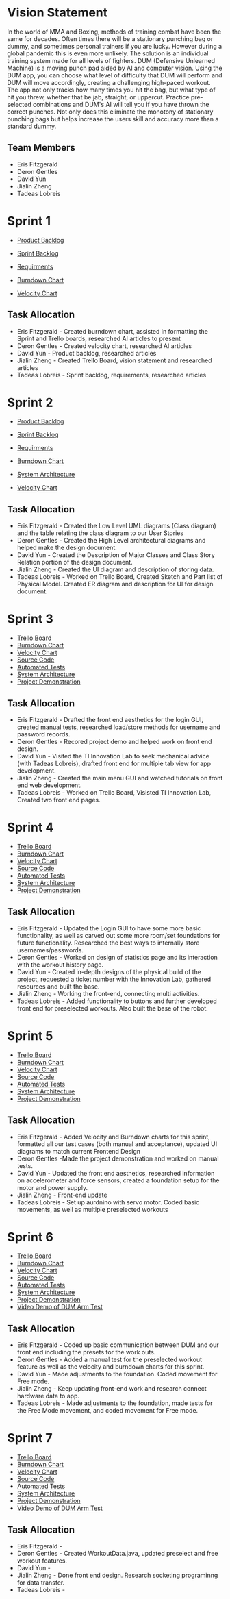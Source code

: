 # Vision Statement
In the world of MMA and Boxing, methods of training combat have been the same for decades. Often times there will be a stationary punching bag or dummy, and sometimes personal trainers if you are lucky. However during a global pandemic this is even more unlikely. The solution is an individual training system made for all levels of fighters. DUM (Defensive Unlearned Machine) is a moving punch pad aided by AI and computer vision. Using the DUM app, you can choose what level of difficulty that DUM will perform and DUM will move accordingly, creating a challenging high-paced workout. The app not only tracks how many times you hit the bag, but what type of hit you threw, whether that be jab, straight, or uppercut. Practice pre-selected combinations and DUM's AI will tell you if you have thrown the correct punches. Not only does this eliminate the monotony of stationary punching bags but helps increase the users skill and accuracy more than a standard dummy.

## Team Members
  * Eris Fitzgerald
  * Deron Gentles
  * David Yun
  * Jialin Zheng
  * Tadeas Lobreis


# Sprint 1
* [Product Backlog](https://docs.google.com/spreadsheets/d/1T_YFjJA2x297F3sX_Lql-QHOxClX8nvLCutoh2QMx5k/edit?usp=sharing)

* [Sprint Backlog](https://trello.com/b/xMViNHQY/cop4331)

* [Requirments](https://trello.com/b/xMViNHQY/cop4331)

* [Burndown Chart](https://user-images.githubusercontent.com/78665808/107135932-dae52700-68cc-11eb-863a-68d3adf9e0a4.png)

* [Velocity Chart](https://user-images.githubusercontent.com/65682018/107084503-23b1b880-67c5-11eb-9e97-091a8c1b8026.png)


## Task Allocation
* Eris Fitzgerald - Created burndown chart, assisted in formatting the Sprint and Trello boards, researched AI articles to present
* Deron Gentles - Created velocity chart, researched AI articles
* David Yun - Product backlog, researched articles
* Jialin Zheng - Created Trello Board, vision statement and researched articles
* Tadeas Lobreis - Sprint backlog, requirements, researched articles

# Sprint 2
* [Product Backlog](https://docs.google.com/spreadsheets/d/1T_YFjJA2x297F3sX_Lql-QHOxClX8nvLCutoh2QMx5k/edit?usp=sharing)

* [Sprint Backlog](https://trello.com/b/xMViNHQY/cop4331)

* [Requirments](https://trello.com/b/xMViNHQY/cop4331)

* [Burndown Chart](https://user-images.githubusercontent.com/78665808/107900885-4e5fe780-6f10-11eb-935d-50829ae0e021.png)

* [System Architecture](https://github.com/yuniverse3122/Group22/blob/main/architecture.md)

* [Velocity Chart](https://user-images.githubusercontent.com/78665808/107900895-528c0500-6f10-11eb-8fe5-e50437468e13.png)


## Task Allocation
* Eris Fitzgerald - Created the Low Level UML diagrams (Class diagram) and the table relating the class diagram to our User Stories
* Deron Gentles - Created the High Level architectural diagrams and helped make the design document.
* David Yun - Created the Description of Major Classes and Class Story Relation portion of the design document.
* Jialin Zheng - Created the UI diagram and description of storing data.
* Tadeas Lobreis - Worked on Trello Board, Created Sketch and Part list of Physical Model. Created ER diagram and description for UI for design document.


# Sprint 3

* [Trello Board](https://trello.com/b/xMViNHQY/cop4331)
* [Burndown Chart](https://user-images.githubusercontent.com/66040230/108653480-89c06000-7494-11eb-9d15-8b4dc051f112.png)
* [Velocity Chart](https://user-images.githubusercontent.com/66040230/108652527-61376680-7492-11eb-96db-f98098bb6ea0.png)
* [Source Code](https://github.com/yuniverse3122/Group22/tree/main/SourceCode)
* [Automated Tests](https://github.com/yuniverse3122/Group22/tree/main/SourceCode)
* [System Architecture](https://github.com/yuniverse3122/Group22/blob/main/architecture.md)
* [Project Demonstration](https://youtu.be/25siZ-gcsMA)


## Task Allocation
* Eris Fitzgerald - Drafted the front end aesthetics for the login GUI, created manual tests, researched load/store methods for username and password records. 
* Deron Gentles - Recored project demo and helped work on front end design.
* David Yun - Visited the TI Innovation Lab to seek mechanical advice (with Tadeas Lobreis), drafted front end for multiple tab view for app development.
* Jialin Zheng - Created the main menu GUI and watched tutorials on front end web development.
* Tadeas Lobreis - Worked on Trello Board, Visisted TI Innovation Lab, Created two front end pages.

# Sprint 4

* [Trello Board](https://trello.com/b/xMViNHQY/cop4331)
* [Burndown Chart](https://user-images.githubusercontent.com/66040230/109449315-1da2a680-7a16-11eb-9844-37438049fc6f.png)
* [Velocity Chart](https://user-images.githubusercontent.com/66040230/109443871-c1398a00-7a09-11eb-8556-9ddb20f36776.png)
* [Source Code](https://github.com/yuniverse3122/Group22/tree/main/SourceCode)
* [Automated Tests](https://github.com/yuniverse3122/Group22/tree/main/SourceCode)
* [System Architecture](https://github.com/yuniverse3122/Group22/blob/main/architecture.md)
* [Project Demonstration](https://youtu.be/25siZ-gcsMA)


## Task Allocation
* Eris Fitzgerald - Updated the Login GUI to have some more basic functionality, as well as carved out some more room/set foundations for future functionality. Researched the best ways to internally store usernames/passwords. 
* Deron Gentles - Worked on design of statistics page and its interaction with the workout history page.
* David Yun - Created in-depth designs of the physical build of the project, requested a ticket number with the Innovation Lab, gathered resources and built the base.
* Jialin Zheng - Working the front-end, connecting multi activities.
* Tadeas Lobreis - Added functionality to buttons and further developed front end for preselected workouts. Also built the base of the robot.

# Sprint 5

* [Trello Board](https://trello.com/b/xMViNHQY/cop4331)
* [Burndown Chart](https://user-images.githubusercontent.com/78665808/110266794-92cd2900-7f8c-11eb-97b1-f2011c2d88b3.png)
* [Velocity Chart](https://user-images.githubusercontent.com/78665808/110266779-89dc5780-7f8c-11eb-87d7-32ef82d42840.png)
* [Source Code](https://github.com/yuniverse3122/Group22/tree/main/SourceCode)
* [Automated Tests](https://github.com/yuniverse3122/Group22/tree/main/SourceCode)
* [System Architecture](https://github.com/yuniverse3122/Group22/blob/main/architecture.md)
* [Project Demonstration](https://youtu.be/ySWHLh5L-nE)



## Task Allocation
* Eris Fitzgerald - Added Velocity and Burndown charts for this sprint, formatted all our test cases (both manual and acceptance), updated UI diagrams to match current Frontend Design
* Deron Gentles -Made the project demonstration and worked on manual tests.
* David Yun - Updated the front end aesthetics, researched information on accelerometer and force sensors, created a foundation setup for the motor and power supply.
* Jialin Zheng - Front-end update
* Tadeas Lobreis - Set up aurdnino with servo motor. Coded basic movements, as well as multiple preselected workouts


# Sprint 6

* [Trello Board](https://trello.com/b/xMViNHQY/cop4331)
* [Burndown Chart](https://user-images.githubusercontent.com/65682018/111095877-c2dc7500-8514-11eb-92a8-15036b08defb.png)
* [Velocity Chart](https://user-images.githubusercontent.com/65682018/111093532-91ad7600-850f-11eb-978a-eefb6342d73c.png)
* [Source Code](https://github.com/yuniverse3122/Group22/tree/main/SourceCode)
* [Automated Tests](https://github.com/yuniverse3122/Group22/tree/main/SourceCode/Test)
* [System Architecture](https://github.com/yuniverse3122/Group22/blob/main/Design/architecture.md)
* [Project Demonstration](https://youtu.be/ySWHLh5L-nE)
* [Video Demo of DUM Arm Test](https://youtu.be/eb71ZdQi-s0)



## Task Allocation
* Eris Fitzgerald - Coded up basic communication between DUM and our front end including the presets for the work outs. 
* Deron Gentles - Added a manual test for the preselected workout feature as well as the velocity and burndown charts for this sprint. 
* David Yun - Made adjustments to the foundation. Coded movement for Free mode.
* Jialin Zheng - Keep updating front-end work and research connect hardware data to app.
* Tadeas Lobreis - Made adjustments to the foundation, made tests for the Free Mode movement, and coded movement for Free mode.


# Sprint 7

* [Trello Board](https://trello.com/b/xMViNHQY/cop4331)
* [Burndown Chart](https://user-images.githubusercontent.com/65682018/111932088-127dec00-8a93-11eb-82ed-a32389028a9a.png)
* [Velocity Chart](https://user-images.githubusercontent.com/65682018/111931617-ef9f0800-8a91-11eb-8b57-e10956092f4d.png)
* [Source Code](https://github.com/yuniverse3122/Group22/tree/main/SourceCode)
* [Automated Tests](https://github.com/yuniverse3122/Group22/tree/main/SourceCode/Test)
* [System Architecture](https://github.com/yuniverse3122/Group22/blob/main/Design/architecture.md)
* [Project Demonstration](https://youtu.be/ySWHLh5L-nE)
* [Video Demo of DUM Arm Test](https://youtu.be/eb71ZdQi-s0)



## Task Allocation
* Eris Fitzgerald - 
* Deron Gentles - Created WorkoutData.java, updated preselect and free workout features.
* David Yun - 
* Jialin Zheng - Done front end design. Research socketing programinng for data transfer.
* Tadeas Lobreis - 
